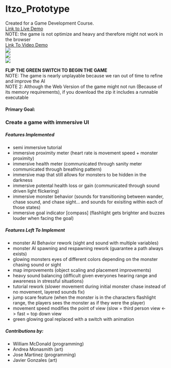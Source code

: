 # Itzo_Prototype
Created for a Game Development Course. 
<br>
<a href="https://b-cancel.github.io/Itzo_Prototype/">Link to Live Demo</a>
<br>
NOTE: the game is not optimize and heavy and therefore might not work in the browser
<br>
<a href="https://drive.google.com/file/d/1XOxjQ7VPIhJ2Ofg3Vhkz_G_MtLAhRTjv/view?usp=sharing">Link To Video Demo</a>
<br>
<img src="https://drive.google.com/uc?export=download&id=1IFrCOnijCU4MkNOYPaHCHWt02GU825jJ"/>
<br>
<img src="https://drive.google.com/uc?export=download&id=1WrcYkV9Q5Eu9QKHaBMPqHW5x1hLzVRyB"/>
<br>
<img src="https://drive.google.com/uc?export=download&id=1MF0oo9KTKwq_jNNF9HHCW84Rn29xhGmg"/>
<br>

<b>FLIP THE GREEN SWITCH TO BEGIN THE GAME</b>
<br>
NOTE: The game is nearly unplayable because we ran out of time to refine and improve the AI
<br>
NOTE 2: Although the Web Version of the game might not run (Because of its memory requirements), if you download the zip it includes a runnable executable

<h4>Primary Goal:</h4> <h3>Create a game with immersive UI</h3>

<h5>Features Implemented</h5>
<ul>
  <li>semi immersive tutorial</li>
  <li>immersive proximity meter (heart rate is movement speed + monster proximity)</li>
  <li>immersive health meter (communicated through sanity meter communicated through breathing pattern)</li>
  <li>immersive map that still allows for monsters to be hidden in the darkness</li>
  <li>immersive potental health loss or gain (communicated through sound driven light flickering)</li>
  <li>immersive monster behavior (sounds for transitioning between wander, chase sound, and chase sight... and sounds for exisiting within each of those states)</li>
  <li>immersive goal indicator [compass] (flashlight gets brighter and buzzes louder when facing the goal)</li>
</ul>

<h5>Features Left To Implement</h5>
<ul>
  <li>monster AI Behavior rework (sight and sound with multiple variables)</li>
  <li>monster AI spawning and respawning rework (guarantee a path always exists)</li>
  <li>glowing monsters eyes of different colors depending on the monster chasing sound or sight</li>
  <li>map improvements (object scaling and placement improvements)</li>
  <li>heavy sound balancing (difficult given everyones hearing range and awareness in stressful situations)</li>
  <li>tutorial rework (slower movement during initial monster chase instead of no movement, layered sounds fix)</li>
  <li>jump scare feature (when the monster is in the characters flashlight range, the players sees the monster as if they were the player)</li>
  <li>movement speed modifies the point of view (slow = third person view <-> fast = top down view</li>
  <li>green glowing goal replaced with a switch with animation</li>
</ul>

<h5>Contributions by:</h5>
<ul>
  <li>William McDonald (programming)</li>
  <li>Andrea Monasmith (art)</li>
  <li>Jose Martinez (programming)</li>
  <li>Javier Gonzales (art)</li>
</ul>
